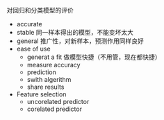 对回归和分类模型的评价
- accurate
- stable
同一样本得出的模型，不能变坏太大
- general
推广性，对新样本，预测作用同样良好
- ease of use
    - generat a fit 做模型快捷（不用管，现在都快捷）
    - measure accuracy
    - prediction
    - swith algerithm
    - share results
- Feature selection
    - uncorelated predictor
    - corelated predictor
